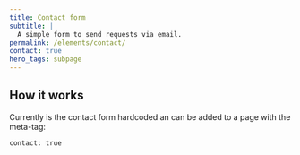 ```yaml
---
title: Contact form
subtitle: |
  A simple form to send requests via email.
permalink: /elements/contact/
contact: true
hero_tags: subpage
---
```


## How it works

Currently is the contact form hardcoded an can be added to a page with the meta-tag:

```html
contact: true
```
